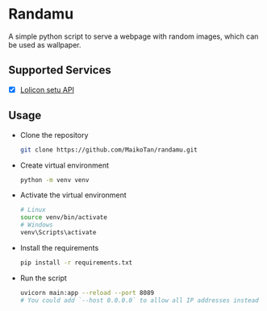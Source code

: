 # Randamu

A simple python script to serve a webpage with random images, which can be used as wallpaper.

## Supported Services

- [x] [Lolicon setu API](https://api.lolicon.app/#/setu)

## Usage

- Clone the repository

    ```bash
    git clone https://github.com/MaikoTan/randamu.git
    ```

- Create virtual environment

    ```bash
    python -m venv venv
    ```

- Activate the virtual environment

    ```bash
    # Linux
    source venv/bin/activate
    # Windows
    venv\Scripts\activate
    ```

- Install the requirements

    ```bash
    pip install -r requirements.txt
    ```

- Run the script

    ```bash
    uvicorn main:app --reload --port 8089
    # You could add `--host 0.0.0.0` to allow all IP addresses instead of `localhost`.
    ```
